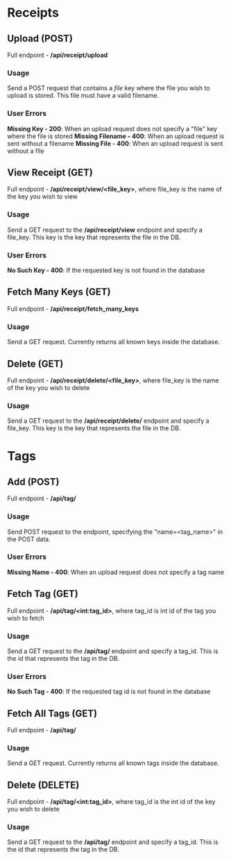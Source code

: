 # Receipts
## Upload (POST)
Full endpoint - **/api/receipt/upload**

### Usage
Send a POST request that contains a _file_ key where the file you wish to upload is stored. This file must have a valid filename.

### User Errors
**Missing Key - 200**: When an upload request does not specify a "file" key where the file is stored
**Missing Filename - 400**: When an upload request is sent without a filename
**Missing File - 400**: When an upload request is sent without a file

## View Receipt (GET)
Full endpoint - **/api/receipt/view/<file_key>**, where file_key is the name of the key you wish to view

### Usage
Send a GET request to the **/api/receipt/view** endpoint and specify a file_key. This key is the key that represents the file in the DB.

### User Errors
**No Such Key - 400**: If the requested key is not found in the database

## Fetch Many Keys (GET)
Full endpoint - **/api/receipt/fetch_many_keys**

### Usage
Send a GET request. Currently returns all known keys inside the database.

## Delete (GET)
Full endpoint - **/api/receipt/delete/<file_key>**, where file_key is the name of the key you wish to delete

### Usage
Send a GET request to the **/api/receipt/delete/** endpoint and specify a file_key. This key is the key that represents the file in the DB.

# Tags
## Add (POST)
Full endpoint - **/api/tag/**

### Usage
Send POST request to the endpoint, specifying the "name=<tag_name>" in the POST data.

### User Errors
**Missing Name - 400**: When an upload request does not specify a tag name

## Fetch Tag (GET)
Full endpoint - **/api/tag/<int\:tag_id>**, where tag_id is int id of the tag you wish to fetch

### Usage
Send a GET request to the **/api/tag/** endpoint and specify a tag_id. This is the id that represents the tag in the DB.

### User Errors
**No Such Tag - 400**: If the requested tag id is not found in the database

## Fetch All Tags (GET)
Full endpoint - **/api/tag/**

### Usage
Send a GET request. Currently returns all known tags inside the database.

## Delete (DELETE)
Full endpoint - **/api/tag/<int\:tag_id>**, where tag_id is the int id of the key you wish to delete

### Usage
Send a GET request to the **/api/tag/** endpoint and specify a tag_id. This is the id that represents the tag in the DB.
